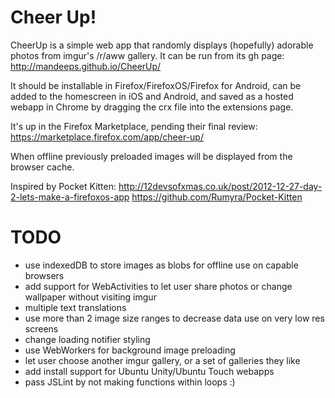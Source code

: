 Cheer Up!
=======

CheerUp is a simple web app that randomly displays (hopefully) adorable photos from imgur's /r/aww gallery.
It can be run from its gh page: http://mandeeps.github.io/CheerUp/

It should be installable in Firefox/FirefoxOS/Firefox for Android, can be added to the homescreen in iOS and Android, and saved as a hosted webapp in Chrome by dragging the crx file into the extensions page.

It's up in the Firefox Marketplace, pending their final review: https://marketplace.firefox.com/app/cheer-up/

When offline previously preloaded images will be displayed from the browser cache.

Inspired by Pocket Kitten:
http://12devsofxmas.co.uk/post/2012-12-27-day-2-lets-make-a-firefoxos-app
https://github.com/Rumyra/Pocket-Kitten

TODO
=======
* use indexedDB to store images as blobs for offline use on capable browsers
* add support for WebActivities to let user share photos or change wallpaper without visiting imgur
* multiple text translations
* use more than 2 image size ranges to decrease data use on very low res screens
* change loading notifier styling
* use WebWorkers for background image preloading
* let user choose another imgur gallery, or a set of galleries they like
* add install support for Ubuntu Unity/Ubuntu Touch webapps
* pass JSLint by not making functions within loops :)
